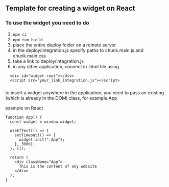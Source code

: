 ## Template for creating a widget on React

### To use the widget you need to do

1. `npm ci`
2. `npm run build`
3. place the entire deploy folder on a remote server
4. in the deploy/integration.js specify paths to chunk.main.js and chunk.main.css
5. take a link to deploy/integration.js
6. in any other application, connect in .html file using

```
  <div id="widget-root"></div>
  <script src="your_link_integration.js"></script>
```

###

to insert a widget anywhere in the application, you need to pass an existing (which is already in the DOM) class, for example.App

example on React

```
function App() {
  const widget = window.widget;

  useEffect(() => {
    setTimeout(() => {
      widget.init(".App");
    }, 3000);
  }, []);

  return (
    <div className="App">
      This is the content of any website
    </div>
  );
}

```
